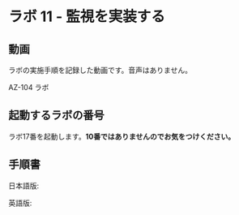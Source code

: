 # ラボ 11 - 監視を実装する



## 動画

ラボの実施手順を記録した動画です。音声はありません。

AZ-104 ラボ


## 起動するラボの番号

ラボ17番を起動します。**10番ではありませんのでお気をつけください。**

## 手順書

日本語版:


英語版:

